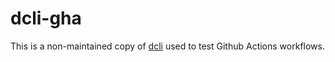 # dcli-gha

This is a non-maintained copy of [dcli](https://github.com/mikechambers/dcli/) used to test Github Actions workflows.
